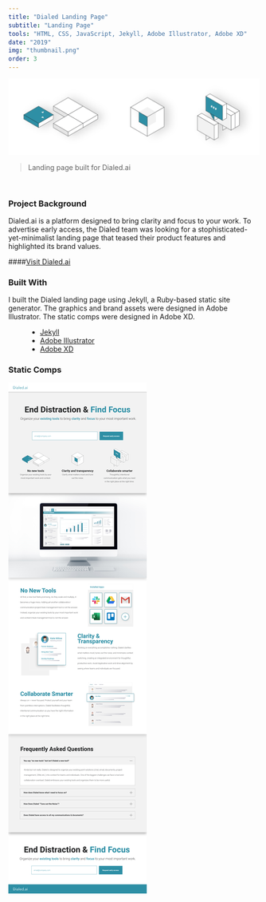 ```yaml
---
title: "Dialed Landing Page"
subtitle: "Landing Page"
tools: "HTML, CSS, JavaScript, Jekyll, Adobe Illustrator, Adobe XD"
date: "2019"
img: "thumbnail.png"
order: 3
---
```


<img src="feature.png" alt="gabriel kuettel dialed landing page" title="gabriel kuettel dialed landing page">

> Landing page built for Dialed.ai

<br>

### Project Background

Dialed.ai is a platform designed to bring clarity and focus to your work. To advertise early access, the Dialed team was looking for a stophisticated-yet-minimalist landing page that teased their product features and highlighted its brand values.

####[Visit Dialed.ai](https://dialed.ai/)

### Built With

I built the Dialed landing page using Jekyll, a Ruby-based static site generator. The graphics and brand assets were designed in Adobe Illustrator. The static comps were designed in Adobe XD.

<ul style="margin-left: 40px;">
   <li>
      <a href="https://jekyllrb.com/">Jekyll</a>
   </li>
   <li>
      <a href="https://www.adobe.com/products/illustrator.html">Adobe Illustrator</a>
   </li>
   <li>
      <a href="https://www.adobe.com/products/xd.html">Adobe XD</a>
   </li>
</ul>

### Static Comps

<img src="static-comp.png" alt="gabriel kuettel static comp" title="gabriel kuettel static comp">

<br/>
